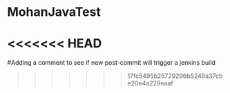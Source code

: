 # MohanJavaTest
<<<<<<< HEAD
=======
#Adding a comment to see if new post-commit will trigger a jenkins build
>>>>>>> 17fc5495b25729296b5249a37cbe20e4a229eaaf
